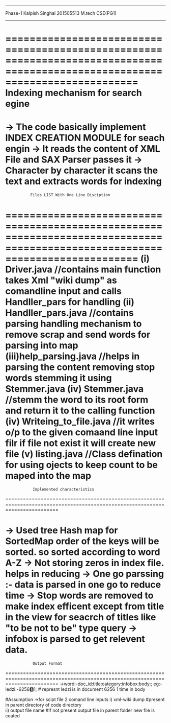 ____________________________________________________________________________________________________________________________________________
Phase-1
Kalpish Singhal
201505513
M.tech CSE(PG1)
____________________________________________________________________________________________________________________________________________
==============================================================================================================================
	           Indexing mechanism for search egine 
==============================================================================================================================
-> The code basically implement INDEX CREATION MODULE for seach engin 
-> It reads the content of XML File and SAX Parser passes it
-> Character by character it scans the text and extracts words for indexing
==============================================================================================================================
	           Files LIST With One Line Disciption
==============================================================================================================================
(i)  Driver.java //contains main function takes Xml "wiki dump" as comandline input and calls Handller_pars for handling 
(ii) Handller_pars.java //contains parsing handling mechanism to remove scrap and send words for parsing into map
(iii)help_parsing.java //helps in parsing the content removing stop words stemming it using Stemmer.java
(iv) Stemmer.java //stemm the word to its root form and return it to the calling function 
(iv) Writeing_to_file.java //it writes o/p to the given comaand line input filr if file not exist it will create new file 
(v)  listing.java //Class defination for using ojects to keep count to be maped into the map 
==============================================================================================================================
	            Implemented characteristics
==============================================================================================================================

-> Used tree Hash map for SortedMap order of the keys will be sorted. so sorted according to word A-Z
-> Not storing zeros in index file. helps in reducing 
-> One go parssing :- data is parsed in one go to reduce time 
-> Stop words are removed to make index efficent except from title in the view for seacrch of titles like "to be not to be" type query 
-> infobox is parsed to get relevent data.
==============================================================================================================================
	            Output Format
==============================================================================================================================
->word:-doc_id:title:<no>category:<no>infobox:<no>body:<no>;
eg:-
ledzi:-6256:b:1; # represnt ledzi is in document 6256 1 time in body 

#Assumption
->for scipt file 2 comand line inputs 
	i) xml-wiki dump #present in parent directory of code directory  
	ii) output file name #if not present output file in parent folder new file is ceated 


